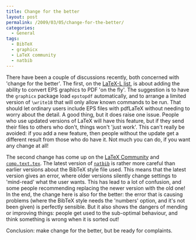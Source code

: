 ```yaml
---
title: Change for the better
layout: post
permalink: /2009/03/05/change-for-the-better/
categories:
  - General
tags:
  - BibTeX
  - graphicx
  - LaTeX community
  - natbib
---
```

There have been a couple of discussions recently, both concerned with 'change for the better'. The first, on the [LaTeX-L list](https://listserv.uni-heidelberg.de/cgi-bin/wa?A0=LATEX-L), is about adding the ability to convert EPS graphics to PDF 'on the fly'.  The suggestion is to have the `graphicx` package load `epstopdf` automatically, and to arrange a limited version of `\write18` that will only allow known commands to be run. That should let ordinary users include EPS files with pdfLaTeX without needing to worry about the detail.  A good thing, but it does raise one issue.  People who use updated versions of LaTeX will have this feature, but if they send their files to others who don't, things won't 'just work'.  This can't really be avoided: if you add a new feature, then people without the update get a different result from those who do have it. Not much you can do, if you want any change at all!

The second change has come up on the [LaTeX Community](http://www.latex-community.org/) and [`comp.text.tex`](http://groups.google.com/group/comp.text.tex/topics). The latest version of [`natbib`](https://ctan.org/pkg/natbib) is rather more careful than earlier versions about the BibTeX style file used. This means that the latest version gives an error, where older versions silently change settings to 'mind-read' what the user wants. This has lead to a lot of confusion, and some people recommending replacing the newer version with the old one! In the end, the change here is also for the better: the error that is causing problems (where the BibTeX style needs the 'numbers' option, and it's not been given) is perfectly sensible. But it also shows the dangers of mending or improving things: people get used to the sub-optimal behaviour, and think something is wrong when it is sorted out!

Conclusion: make change for the better, but be ready for complaints.

